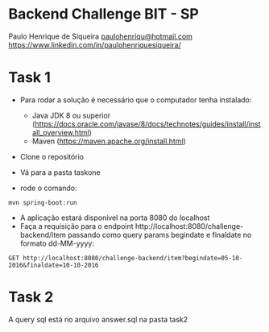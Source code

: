 # Backend Challenge BIT - SP
Paulo Henrique de Siqueira
paulohenriqu@hotmail.com
https://www.linkedin.com/in/paulohenriquesiqueira/

# Task 1
* Para rodar a solução é necessário que o computador tenha instalado:
    * Java JDK 8 ou superior (https://docs.oracle.com/javase/8/docs/technotes/guides/install/install_overview.html)
    * Maven (https://maven.apache.org/install.html)
 
* Clone o repositório
* Vá para a pasta taskone
* rode o comando: 
```
mvn spring-boot:run
```
* A aplicação estará disponível na porta 8080 do localhost
* Faça a requisição para o endpoint http://localhost:8080/challenge-backend/item passando como query params begindate e finaldate no formato dd-MM-yyyy:
```
GET http://localhost:8080/challenge-backend/item?begindate=05-10-2016&finaldate=10-10-2016
```

# Task 2
A query sql está no arquivo answer.sql na pasta task2